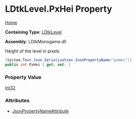 # LDtkLevel\.PxHei Property

[Home](../../../README.md)

**Containing Type**: [LDtkLevel](../README.md)

**Assembly**: LDtkMonogame\.dll

  
 Height of the level in pixels 

```csharp
[System.Text.Json.Serialization.JsonPropertyName("pxHei")]
public int PxHei { get; set; }
```

### Property Value

[Int32](https://docs.microsoft.com/en-us/dotnet/api/system.int32)

### Attributes

* [JsonPropertyNameAttribute](https://docs.microsoft.com/en-us/dotnet/api/system.text.json.serialization.jsonpropertynameattribute)

